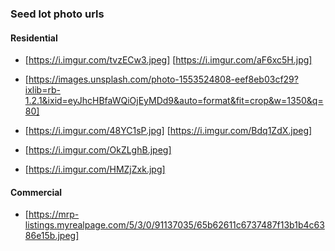 ### Seed lot photo urls

#### Residential

* [https://i.imgur.com/tvzECw3.jpeg]
  [https://i.imgur.com/aF6xc5H.jpg]

* [https://images.unsplash.com/photo-1553524808-eef8eb03cf29?ixlib=rb-1.2.1&ixid=eyJhcHBfaWQiOjEyMDd9&auto=format&fit=crop&w=1350&q=80]

* [https://i.imgur.com/48YC1sP.jpg]
  [https://i.imgur.com/Bdq1ZdX.jpeg]

* [https://i.imgur.com/OkZLghB.jpeg]

* [https://i.imgur.com/HMZjZxk.jpg]


#### Commercial

* [https://mrp-listings.myrealpage.com/5/3/0/91137035/65b62611c6737487f13b1b4c6386e15b.jpeg]
